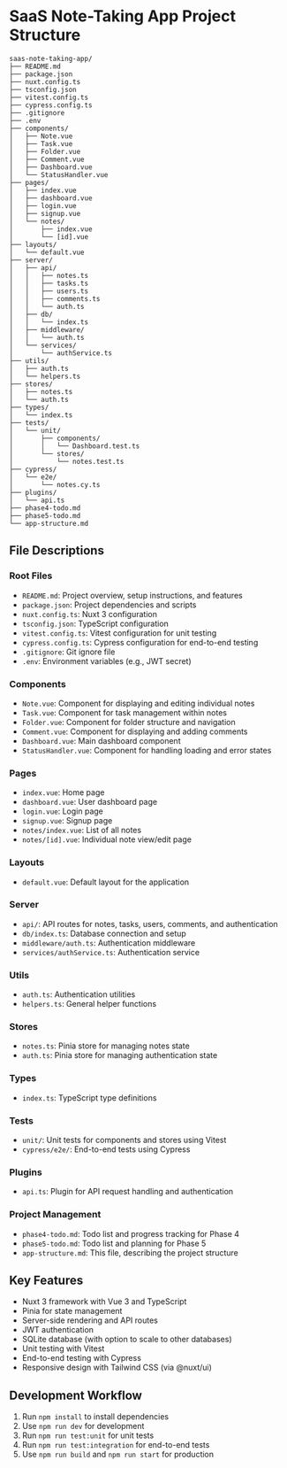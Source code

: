 # SaaS Note-Taking App Project Structure

```
saas-note-taking-app/
├── README.md
├── package.json
├── nuxt.config.ts
├── tsconfig.json
├── vitest.config.ts
├── cypress.config.ts
├── .gitignore
├── .env
├── components/
│   ├── Note.vue
│   ├── Task.vue
│   ├── Folder.vue
│   ├── Comment.vue
│   ├── Dashboard.vue
│   └── StatusHandler.vue
├── pages/
│   ├── index.vue
│   ├── dashboard.vue
│   ├── login.vue
│   ├── signup.vue
│   └── notes/
│       ├── index.vue
│       └── [id].vue
├── layouts/
│   └── default.vue
├── server/
│   ├── api/
│   │   ├── notes.ts
│   │   ├── tasks.ts
│   │   ├── users.ts
│   │   ├── comments.ts
│   │   └── auth.ts
│   ├── db/
│   │   └── index.ts
│   ├── middleware/
│   │   └── auth.ts
│   └── services/
│       └── authService.ts
├── utils/
│   ├── auth.ts
│   └── helpers.ts
├── stores/
│   ├── notes.ts
│   └── auth.ts
├── types/
│   └── index.ts
├── tests/
│   └── unit/
│       ├── components/
│       │   └── Dashboard.test.ts
│       └── stores/
│           └── notes.test.ts
├── cypress/
│   └── e2e/
│       └── notes.cy.ts
├── plugins/
│   └── api.ts
├── phase4-todo.md
├── phase5-todo.md
└── app-structure.md
```

## File Descriptions

### Root Files
- `README.md`: Project overview, setup instructions, and features
- `package.json`: Project dependencies and scripts
- `nuxt.config.ts`: Nuxt 3 configuration
- `tsconfig.json`: TypeScript configuration
- `vitest.config.ts`: Vitest configuration for unit testing
- `cypress.config.ts`: Cypress configuration for end-to-end testing
- `.gitignore`: Git ignore file
- `.env`: Environment variables (e.g., JWT secret)

### Components
- `Note.vue`: Component for displaying and editing individual notes
- `Task.vue`: Component for task management within notes
- `Folder.vue`: Component for folder structure and navigation
- `Comment.vue`: Component for displaying and adding comments
- `Dashboard.vue`: Main dashboard component
- `StatusHandler.vue`: Component for handling loading and error states

### Pages
- `index.vue`: Home page
- `dashboard.vue`: User dashboard page
- `login.vue`: Login page
- `signup.vue`: Signup page
- `notes/index.vue`: List of all notes
- `notes/[id].vue`: Individual note view/edit page

### Layouts
- `default.vue`: Default layout for the application

### Server
- `api/`: API routes for notes, tasks, users, comments, and authentication
- `db/index.ts`: Database connection and setup
- `middleware/auth.ts`: Authentication middleware
- `services/authService.ts`: Authentication service

### Utils
- `auth.ts`: Authentication utilities
- `helpers.ts`: General helper functions

### Stores
- `notes.ts`: Pinia store for managing notes state
- `auth.ts`: Pinia store for managing authentication state

### Types
- `index.ts`: TypeScript type definitions

### Tests
- `unit/`: Unit tests for components and stores using Vitest
- `cypress/e2e/`: End-to-end tests using Cypress

### Plugins
- `api.ts`: Plugin for API request handling and authentication

### Project Management
- `phase4-todo.md`: Todo list and progress tracking for Phase 4
- `phase5-todo.md`: Todo list and planning for Phase 5
- `app-structure.md`: This file, describing the project structure

## Key Features
- Nuxt 3 framework with Vue 3 and TypeScript
- Pinia for state management
- Server-side rendering and API routes
- JWT authentication
- SQLite database (with option to scale to other databases)
- Unit testing with Vitest
- End-to-end testing with Cypress
- Responsive design with Tailwind CSS (via @nuxt/ui)

## Development Workflow
1. Run `npm install` to install dependencies
2. Use `npm run dev` for development
3. Run `npm run test:unit` for unit tests
4. Run `npm run test:integration` for end-to-end tests
5. Use `npm run build` and `npm run start` for production